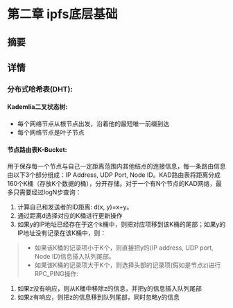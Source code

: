 # 第二章 ipfs底层基础
## 摘要

## 详情
### 分布式哈希表(DHT):
#### Kademlia二叉状态树:
* 每个网络节点从根节点出发，沿着他的最短唯一前缀到达
* 每个网络节点是叶子节点

#### 节点路由表K-Bucket:
用于保存每一个节点与自己一定距离范围内其他结点的连接信息，每一条路由信息由以下3个部分组成：IP Address, UDP Port, Node ID。KAD路由表将距离分成160个K桶（存放K个数据的桶），分开存储。对于一个有N个节点的KAD网络，最多只需要经过logN步查询：
1. 计算自己和发送者的ID距离: d(x, y)=x+y。
2. 通过距离d选择对应的K桶进行更新操作
3. 如果y的IP地址已经存在于这个k桶中，则把对应项移到该K桶的尾部；如果y的IP地址没有记录在该K桶中，则：
> * 如果该K桶的记录项小于K个，则直接把y的(IP address, UDP port, Node ID)信息插入队列尾部。
> * 如果该K桶的记录项大于K个，则选择头部的记录项(假如是节点z)进行RPC_PING操作:

1. 如果z没有响应，则从K桶中移除z的信息，并把y的信息插入队列尾部
2. 如果z有响应，则把z的信息移到队列尾部，同时忽略y的信息